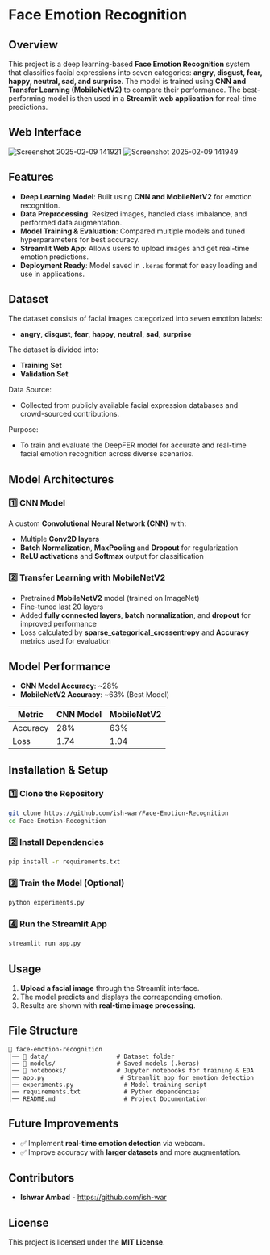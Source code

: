 # Face Emotion Recognition

## Overview
This project is a deep learning-based **Face Emotion Recognition** system that classifies facial expressions into seven categories: **angry, disgust, fear, happy, neutral, sad, and surprise**. The model is trained using **CNN and Transfer Learning (MobileNetV2)** to compare their performance. The best-performing model is then used in a **Streamlit web application** for real-time predictions.

## Web Interface 
![Screenshot 2025-02-09 141921](https://github.com/user-attachments/assets/593c044e-f043-4a6e-9a52-c98d002b1724)
![Screenshot 2025-02-09 141949](https://github.com/user-attachments/assets/4e7e5807-8bcd-4dfc-a25c-a9ea66a25d69)


## Features
- **Deep Learning Model**: Built using **CNN and MobileNetV2** for emotion recognition.
- **Data Preprocessing**: Resized images, handled class imbalance, and performed data augmentation.
- **Model Training & Evaluation**: Compared multiple models and tuned hyperparameters for best accuracy.
- **Streamlit Web App**: Allows users to upload images and get real-time emotion predictions.
- **Deployment Ready**: Model saved in `.keras` format for easy loading and use in applications.

## Dataset
The dataset consists of facial images categorized into seven emotion labels:
- **angry**, **disgust**, **fear**, **happy**, **neutral**, **sad**, **surprise**

The dataset is divided into:
- **Training Set**
- **Validation Set**

Data Source:
- Collected from publicly available facial expression databases and crowd-sourced contributions.

Purpose:
- To train and evaluate the DeepFER model for accurate and real-time facial emotion recognition across diverse scenarios.

## Model Architectures
### 1️⃣ **CNN Model**
A custom **Convolutional Neural Network (CNN)** with:
- Multiple **Conv2D layers**
- **Batch Normalization**, **MaxPooling** and **Dropout** for regularization
- **ReLU activations** and **Softmax** output for classification

### 2️⃣ **Transfer Learning with MobileNetV2**
- Pretrained **MobileNetV2** model (trained on ImageNet)
- Fine-tuned last 20 layers
- Added **fully connected layers**, **batch normalization**, and **dropout** for improved performance
- Loss calculated by **sparse_categorical_crossentropy** and **Accuracy** metrics used for evaluation 

## Model Performance
- **CNN Model Accuracy**: ~28%
- **MobileNetV2 Accuracy**: ~63% (Best Model)

| Metric      | CNN Model | MobileNetV2 |
|------------|-----------|--------------|
| Accuracy   | 28%       | 63%          |
| Loss       | 1.74      | 1.04         |

## Installation & Setup
### 1️⃣ Clone the Repository
```sh
git clone https://github.com/ish-war/Face-Emotion-Recognition
cd Face-Emotion-Recognition
```

### 2️⃣ Install Dependencies
```sh
pip install -r requirements.txt
```

### 3️⃣ Train the Model (Optional)
```sh
python experiments.py
```

### 4️⃣ Run the Streamlit App
```sh
streamlit run app.py
```

## Usage
1. **Upload a facial image** through the Streamlit interface.
2. The model predicts and displays the corresponding emotion.
3. Results are shown with **real-time image processing**.

## File Structure
```
📂 face-emotion-recognition
│── 📂 data/                   # Dataset folder
│── 📂 models/                 # Saved models (.keras)
│── 📂 notebooks/              # Jupyter notebooks for training & EDA
│── app.py                     # Streamlit app for emotion detection
│── experiments.py              # Model training script
│── requirements.txt            # Python dependencies
│── README.md                   # Project Documentation
```

## Future Improvements
- ✅ Implement **real-time emotion detection** via webcam.
- ✅ Improve accuracy with **larger datasets** and more augmentation.
  
## Contributors
- **Ishwar Ambad** - https://github.com/ish-war

## License
This project is licensed under the **MIT License**.

